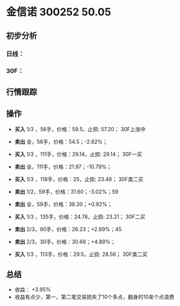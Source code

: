# 金信诺 300252 50.05
## 初步分析
### 日线：
  
### 30F：
  
## 行情跟踪
  
## 操作
  - **买入** 1/3 ，56手，价格：59.5，止损: 57.20； 30F上涨中
  - **卖出** 全，56手，价格：54.5；-2.82%；

  - **买入** 1/3 ，111手，价格：29.14，止损: 29.14； 30F一买
  - **卖出** 全，111手，价格：21.97；-10.79%；

  - **买入** 1/3 ，118手，价格：25，止损: 23.48； 30F类二买
  - **卖出** 1/2，59手，价格：31.60；-3.02%；59
  - **卖出** 全，59手，价格：38.30；+0.92%；

  - **买入** 1/3 ，135手，价格：24.76，止损: 23.21； 30F二买
  - **卖出** 2/3，90手，价格：26.23；+2.89%；45
  - **卖出** 2/3，30手，价格：30.68；+4.89%；

  - **买入** 1/3 ，113手，价格：29.5，止损: 28.56； 30F类二买
 
## 总结
  - 收益： +3.95%
  - 收益有点少，第一，第二笔交易损失了10个多点，翻身的10来个点浪费